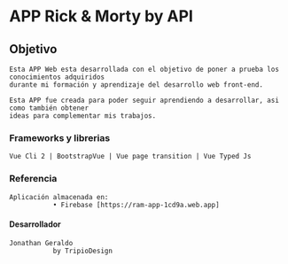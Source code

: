 # APP Rick & Morty by API

## Objetivo
```
Esta APP Web esta desarrollada con el objetivo de poner a prueba los conocimientos adquiridos 
durante mi formación y aprendizaje del desarrollo web front-end.
```
```
Esta APP fue creada para poder seguir aprendiendo a desarrollar, asi como también obtener 
ideas para complementar mis trabajos.
```
### Frameworks y librerias
```
Vue Cli 2 | BootstrapVue | Vue page transition | Vue Typed Js
```

### Referencia
```
Aplicación almacenada en:
           • Firebase [https://ram-app-1cd9a.web.app]
```

#### Desarrollador
```
Jonathan Geraldo
           by TripioDesign
```
